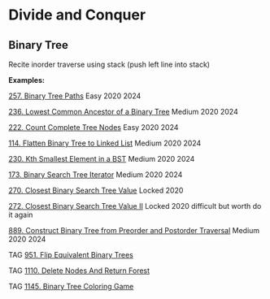 # Divide and Conquer


## Binary Tree

Recite inorder traverse using stack (push left line into stack)

__Examples:__

[257. Binary Tree Paths](https://leetcode.com/problems/binary-tree-paths/)
Easy 2020 2024

[236. Lowest Common Ancestor of a Binary Tree](https://leetcode.com/problems/lowest-common-ancestor-of-a-binary-tree/)
Medium 2020 2024

[222. Count Complete Tree Nodes](https://leetcode.com/problems/count-complete-tree-nodes/)
Easy 2020 2024 

[114. Flatten Binary Tree to Linked List](https://leetcode.com/problems/flatten-binary-tree-to-linked-list/)
Medium 2020 2024

[230. Kth Smallest Element in a BST](https://leetcode.com/problems/kth-smallest-element-in-a-bst/)
Medium 2020 2024

[173. Binary Search Tree Iterator](https://leetcode.com/problems/binary-search-tree-iterator/)
Medium 2020 2024

[270. Closest Binary Search Tree Value](https://leetcode.com/problems/closest-binary-search-tree-value/)
Locked 2020

[272. Closest Binary Search Tree Value II](https://leetcode.com/problems/closest-binary-search-tree-value-ii/)
Locked 2020
difficult but worth do it again

[889. Construct Binary Tree from Preorder and Postorder Traversal](https://leetcode.com/problems/construct-binary-tree-from-preorder-and-postorder-traversal/)
Medium 2020 2024

TAG
[951. Flip Equivalent Binary Trees](https://leetcode.com/problems/flip-equivalent-binary-trees/)

TAG
[1110. Delete Nodes And Return Forest](https://leetcode.com/problems/delete-nodes-and-return-forest/)

TAG
[1145. Binary Tree Coloring Game](https://leetcode.com/problems/binary-tree-coloring-game/)

